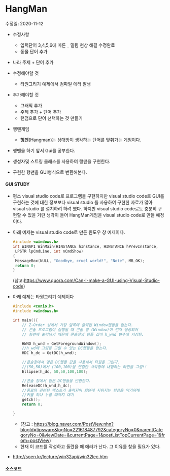 # HangMan

수정일: 2020-11-12

+ 수정사항
  + 입력단어 3,4,5,6에 따른 _ 밀림 현상 해결 수정완료
  + 동물 단어 추가
+ 나라 주제 + 단어 추가
  
+ 수정해야할 것

  + 타원그리기 예제에서 컴파일 에러 발생

+ 추가해야할 것

  + 그래픽 추가 
  + 주제 추가 + 단어 추가
  + 랜덤으로 단어 선택하는 것 만들기 

  

+ 행맨게임

  + **행맨**(Hangman)는 상대방이 생각하는 단어를 맞춰가는 게임이다.

+ 행맨을 하기 앞서 Gui를 공부한다.

+ 생성자및 스트링 클래스를 사용하여 행맨을 구현한다.

+ 구현한 행맨을 GUI형식으로 변환해본다.



#### GUI STUDY

+ 평소 visual studio code로 프로그램을 구현하지만 visual studio code로 GUI를 구현하는 것에 대한 정보보다 visual studio 를 사용하여 구현한 자료가 많아 visual studio 를 설치하려 하려 했다. 하지만 visual studio code로도 충분히 구현할 수 있을 거란 생각이 들어 HangMan게임을 visual studio code로 만들 예정이다. 

+ 아래 예제는 visual studio code로 만든 윈도우 창 예제이다. 

  ```c++
  #include <windows.h> 
  int WINAPI WinMain(HINSTANCE hInstance, HINSTANCE hPrevInstance, 
   LPSTR lpCmdLine, int nCmdShow) 
  { 
   MessageBox(NULL, "Goodbye, cruel world!", "Note", MB_OK); 
   return 0; 
  } 
  ```

  (참고:https://www.quora.com/Can-I-make-a-GUI-using-Visual-Studio-code)

+ 아래 예제는 타원그리기 예제이다

  ```c++
  #include <conio.h>
  #include <windows.h>
  
  int main(){
      // Z-Order 상에서 가장 앞쪽에 출력된 Window핸들을 얻는다.
      // 콘솔 프로그램이 실행될 때 콘솔 창 (Window)이 먼저 생성되어
      // 화면에 출력되기 때문에 콘솔창의 핸들 값이 h_wnd 변수에 저장됨.
  
      HWND h_wnd = GetForegroundWindow();
      //h_wd에 그림을 그릴 수 있는 DC핸들을 얻는다.
      HDC h_dc = GetDC(h_wnd);
  
      //콘솔창에서 얻은 DC핸들 값을 사용해서 타원을 그린다.
      //(50,50)에서 (100,100)을 연결한 사각형에 내접하는 타원을 그림!!
      Ellipse(h_dc, 50,50,100,100);
  
      //콘솔 창에서 얻은 DC핸들을 반환한다.
      ReleaseDC(h_wnd,h_dc);
      //종료와 관련된 텍스트가 출력되어 화면에 지워지는 현상을 막기위해
      //키를 하나 누를 때까지 대기
      getch();
      return 0;
  
  }
  ```

  + (참고 : https://blog.naver.com/PostView.nhn?blogId=tipsware&logNo=221618487792&categoryNo=0&parentCategoryNo=0&viewDate=&currentPage=1&postListTopCurrentPage=1&from=postView)
  + 현재 이 코드를 작성하고 돌렸을 때 에러가 난다. 그 이유를 찾을 필요가 있다.

+  http://soen.kr/lecture/win32api/win32lec.htm



#### 소스코드




